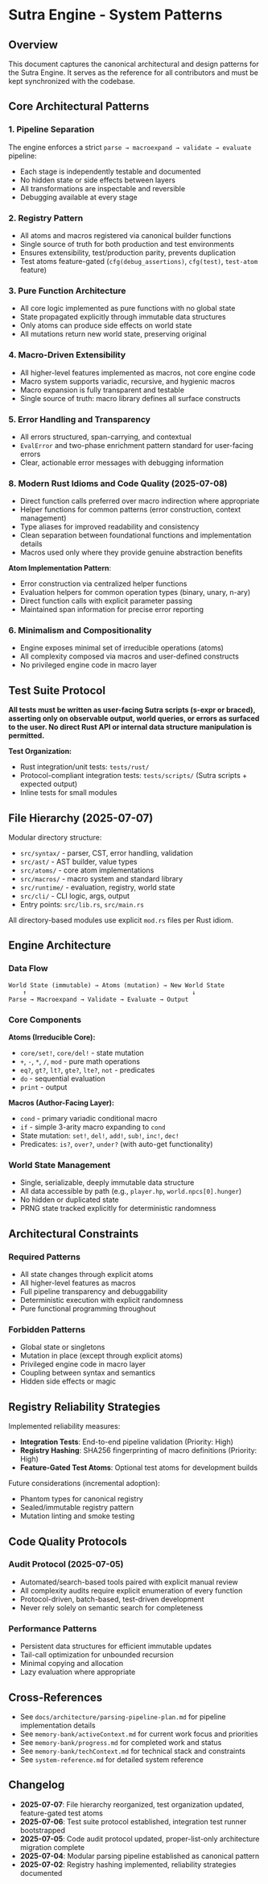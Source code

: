 # Sutra Engine - System Patterns

## Overview

This document captures the canonical architectural and design patterns for the Sutra Engine. It serves as the reference for all contributors and must be kept synchronized with the codebase.

## Core Architectural Patterns

### 1. Pipeline Separation

The engine enforces a strict `parse → macroexpand → validate → evaluate` pipeline:

- Each stage is independently testable and documented
- No hidden state or side effects between layers
- All transformations are inspectable and reversible
- Debugging available at every stage

### 2. Registry Pattern

- All atoms and macros registered via canonical builder functions
- Single source of truth for both production and test environments
- Ensures extensibility, test/production parity, prevents duplication
- Test atoms feature-gated (`cfg(debug_assertions)`, `cfg(test)`, `test-atom` feature)

### 3. Pure Function Architecture

- All core logic implemented as pure functions with no global state
- State propagated explicitly through immutable data structures
- Only atoms can produce side effects on world state
- All mutations return new world state, preserving original

### 4. Macro-Driven Extensibility

- All higher-level features implemented as macros, not core engine code
- Macro system supports variadic, recursive, and hygienic macros
- Macro expansion is fully transparent and testable
- Single source of truth: macro library defines all surface constructs

### 5. Error Handling and Transparency

- All errors structured, span-carrying, and contextual
- `EvalError` and two-phase enrichment pattern standard for user-facing errors
- Clear, actionable error messages with debugging information

### 8. Modern Rust Idioms and Code Quality (2025-07-08)

- Direct function calls preferred over macro indirection where appropriate
- Helper functions for common patterns (error construction, context management)
- Type aliases for improved readability and consistency
- Clean separation between foundational functions and implementation details
- Macros used only where they provide genuine abstraction benefits

**Atom Implementation Pattern**:

- Error construction via centralized helper functions
- Evaluation helpers for common operation types (binary, unary, n-ary)
- Direct function calls with explicit parameter passing
- Maintained span information for precise error reporting

### 6. Minimalism and Compositionality

- Engine exposes minimal set of irreducible operations (atoms)
- All complexity composed via macros and user-defined constructs
- No privileged engine code in macro layer

## Test Suite Protocol

**All tests must be written as user-facing Sutra scripts (s-expr or braced), asserting only on observable output, world queries, or errors as surfaced to the user. No direct Rust API or internal data structure manipulation is permitted.**

**Test Organization:**

- Rust integration/unit tests: `tests/rust/`
- Protocol-compliant integration tests: `tests/scripts/` (Sutra scripts + expected output)
- Inline tests for small modules

## File Hierarchy (2025-07-07)

Modular directory structure:

- `src/syntax/` - parser, CST, error handling, validation
- `src/ast/` - AST builder, value types
- `src/atoms/` - core atom implementations
- `src/macros/` - macro system and standard library
- `src/runtime/` - evaluation, registry, world state
- `src/cli/` - CLI logic, args, output
- Entry points: `src/lib.rs`, `src/main.rs`

All directory-based modules use explicit `mod.rs` files per Rust idiom.

## Engine Architecture

### Data Flow

```
World State (immutable) → Atoms (mutation) → New World State
    ↑                                              ↓
Parse → Macroexpand → Validate → Evaluate → Output
```

### Core Components

**Atoms (Irreducible Core):**

- `core/set!`, `core/del!` - state mutation
- `+`, `-`, `*`, `/`, `mod` - pure math operations
- `eq?`, `gt?`, `lt?`, `gte?`, `lte?`, `not` - predicates
- `do` - sequential evaluation
- `print` - output

**Macros (Author-Facing Layer):**

- `cond` - primary variadic conditional macro
- `if` - simple 3-arity macro expanding to `cond`
- State mutation: `set!`, `del!`, `add!`, `sub!`, `inc!`, `dec!`
- Predicates: `is?`, `over?`, `under?` (with auto-get functionality)

### World State Management

- Single, serializable, deeply immutable data structure
- All data accessible by path (e.g., `player.hp`, `world.npcs[0].hunger`)
- No hidden or duplicated state
- PRNG state tracked explicitly for deterministic randomness

## Architectural Constraints

### Required Patterns

- All state changes through explicit atoms
- All higher-level features as macros
- Full pipeline transparency and debuggability
- Deterministic execution with explicit randomness
- Pure functional programming throughout

### Forbidden Patterns

- Global state or singletons
- Mutation in place (except through explicit atoms)
- Privileged engine code in macro layer
- Coupling between syntax and semantics
- Hidden side effects or magic

## Registry Reliability Strategies

Implemented reliability measures:

- **Integration Tests**: End-to-end pipeline validation (Priority: High)
- **Registry Hashing**: SHA256 fingerprinting of macro definitions (Priority: High)
- **Feature-Gated Test Atoms**: Optional test atoms for development builds

Future considerations (incremental adoption):

- Phantom types for canonical registry
- Sealed/immutable registry pattern
- Mutation linting and smoke testing

## Code Quality Protocols

### Audit Protocol (2025-07-05)

- Automated/search-based tools paired with explicit manual review
- All complexity audits require explicit enumeration of every function
- Protocol-driven, batch-based, test-driven development
- Never rely solely on semantic search for completeness

### Performance Patterns

- Persistent data structures for efficient immutable updates
- Tail-call optimization for unbounded recursion
- Minimal copying and allocation
- Lazy evaluation where appropriate

## Cross-References

- See `docs/architecture/parsing-pipeline-plan.md` for pipeline implementation details
- See `memory-bank/activeContext.md` for current work focus and priorities
- See `memory-bank/progress.md` for completed work and status
- See `memory-bank/techContext.md` for technical stack and constraints
- See `system-reference.md` for detailed system reference

## Changelog

- **2025-07-07**: File hierarchy reorganized, test organization updated, feature-gated test atoms
- **2025-07-06**: Test suite protocol established, integration test runner bootstrapped
- **2025-07-05**: Code audit protocol updated, proper-list-only architecture migration complete
- **2025-07-04**: Modular parsing pipeline established as canonical pattern
- **2025-07-02**: Registry hashing implemented, reliability strategies documented
